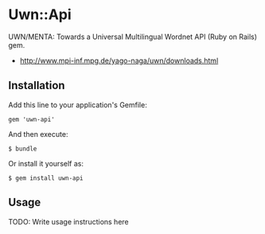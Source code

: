 # Uwn::Api

UWN/MENTA: Towards a Universal Multilingual Wordnet API (Ruby on Rails) gem.

* http://www.mpi-inf.mpg.de/yago-naga/uwn/downloads.html


## Installation

Add this line to your application's Gemfile:

    gem 'uwn-api'

And then execute:

    $ bundle

Or install it yourself as:

    $ gem install uwn-api

## Usage

TODO: Write usage instructions here

